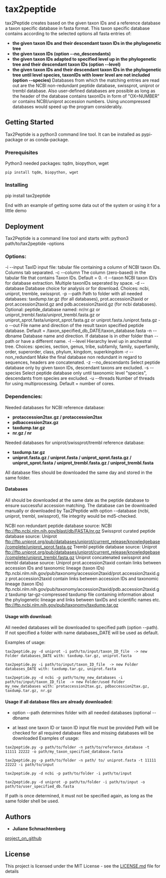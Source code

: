 # tax2peptide

tax2Peptide creates based on the given taxon IDs and a reference database a taxon specific database in fasta format. This taxon specific database contains according to the selected options all fasta entries of:
* **the given taxon IDs and their descendant taxon IDs in the phylogenetic tree**
* **the given taxon IDs (option --no_descendants)** 
* **the given taxon IDs adapted to specified level up in the phylogenetic tree and their descendant taxon IDs (option --level)**
* **the given taxon IDs and their descendant taxon IDs in the phylogenetic tree until level species, taxonIDs with lower level are not included (option --species)**
Databases from which the matching entries are read out are the NCBI non-redundant peptide database, swissprot, uniprot or trembl database. Also user-defined databases are possible as long as the header of the database contains taxonIDs in form of "OX=NUMBER" or contains NCBI/uniprot accession numbers.
Using uncompressed databases would speed up the program considerably.

## Getting Started

Tax2Peptide is a python3 command line tool. It can be installed as pypi-package or as conda-package.

### Prerequisites

Python3
needed packages: tqdm, biopython, wget
```
pip install tqdm, biopython, wget
```

### Installing

pip install tax2peptide

End with an example of getting some data out of the system or using it for a little demo

## Deployment

Tax2Peptide is a command line tool and starts with: python3 path/to/tax2peptide -options

### Options:
-i	--input	TaxID input file: tabular file containing a column of NCBI taxon IDs. Columns tab separated.
-c	--column 	The column (zero-based) in the tabular file that contains Taxon IDs. Default = 0.
-t	--taxon	NCBI taxon ID/s for database extraction. Multiple taxonIDs seperated by space.
-d	--database	Database choice for analysis or for download. Choices: ncbi, uniprot, tremble, swissprot.
-p	--path	Path to folder with all needed databases: taxdump.tar.gz (for all databases), prot.accession2taxid or prot.accession2taxid.gz and pdb.accession2taxid.gz (for ncbi databases). Optional: peptide_database named: nr/nr.gz or uniprot_trembl.fasta/uniprot_trembl.fasta.gz or uniprot_sprot.fasta/uniprot_sprot.fasta.gz or uniprot.fasta./uniprot.fasta.gz
-o	--out	File name and direction of the result taxon specified peptide database. Default = /taxon_specified_db_DATE/taxon_database.fasta
-n	--dbname	Database name and direction. If database is in other folder than --path or have a different name.
-l	--level	Hierarchy level up in anchestral tree. Choices: species, section, genus, tribe, subfamily, family, superfamily, order, superorder, class, phylum, kingdom, superkingdom
-r	--non_redundant	Make the final database non redundant in regard to sequences, headers are concatenated.
-z	--no_descendants	Select peptide database only by given taxon IDs, descendant taxons are excluded.
-s	--species	Select peptide database only until taxonomic level "species", descendants from species are excluded.
-u 	--threads	Number of threads for using multiprocessing. Default = number of cores.

### Dependencies:
Needed databases for NCBI reference database: 
* **protaccession2tax.gz / protaccession2tax**
* **pdbaccession2tax.gz**
* **taxdump.tar.gz**
* **nr.gz / nr**

Needed databases for uniprot/swissprot/trembl reference database: 
* **taxdump.tar.gz**
* **uniprot.fasta.gz / uniprot.fasta / uniprot_sprot.fasta.gz / uniprot_sprot.fasta / uniprot_trembl.fasta.gz / uniprot_trembl.fasta**

All database files should be downloaded the same day and stored in the same folder.

#### Databases
All should be downloaded at the same date as the peptide database to ensure successful accession matching.
The database can be downloaded manually or downloaded by Tax2Peptide with option --database {ncbi, uniprot, trembl, swissprot}, file integrity would be md5-checked.

NCBI	non redundant peptide database	source: NCBI	ftp://ftp.ncbi.nlm.nih.gov/blast/db/FASTA/nr.gz
Swissprot	curated peptide database	source: Uniprot	ftp://ftp.uniprot.org/pub/databases/uniprot/current_release/knowledgebase/complete/uniprot_sprot.fasta.gz
Trembl	peptide database	source: Uniprot	ftp://ftp.uniprot.org/pub/databases/uniprot/current_release/knowledgebase/complete/uniprot_trembl.fasta.gz
Uniprot	concatenated swissprot and trembl database	source: Uniprot
prot.accession2taxid	contain links between accession IDs and taxonomic lineage (taxon IDs)	ftp.ncbi.nlm.nih.gov/pub/taxonomy/accession2taxid/prot.accession2taxid.gz
prot.accession2taxid	contain links between accession IDs and taxonomic lineage (taxon IDs)	ftp.ncbi.nlm.nih.gov/pub/taxonomy/accession2taxid/pdb.accession2taxid.gz
taxdump	tar-gz-compressed taxdump file containing information about the phylogenetic lineage and links between taxIDs and scientific names etc.	ftp://ftp.ncbi.nlm.nih.gov/pub/taxonomy/taxdump.tar.gz


#### Usage with download: 
All needed databases will be downloaded to specified path (option --path). If not specified a folder with name databases_DATE will be used as default.

Examples of usage:
```
tax2peptide.py -d uniprot -i path/to/input/taxon_ID_file  -> new Folder databases_DATE with: taxdump.tar.gz, uniprot.fasta
```
```
tax2peptide.py -i path/to/input/taxon_ID_file  -> new Folder databases_DATE with: taxdump.tar.gz, uniprot.fasta
```
```
tax2peptide.py -d ncbi -p path/to/my_new_databases -i path/to/input/taxon_ID_file  -> new Folder/used Folder my_new_databases with: protaccession2tax.gz, pdbaccession2tax.gz, taxdump.tar.gz, nr.gz
```
#### Usage if all database files are already downloaded:
- option --path determines folder with all needed databases
(optional --dbname

- at least one taxon ID or taxon ID input file must be provided
Path will be checked for all required database files and missing databases will be downloaded
Examples of usage:
```
tax2peptide.py -p path/to/folder -n path/to/reference_database -t 11111 22222 -o path/my_taxon_specified_database.fasta
```
```
tax2peptide.py -p path/to/folder -n path/ to/ uniprot.fasta -t 11111 22222 -i path/to/input
```
```
tax2peptide.py -d ncbi -p path/to/folder -i path/to/input
```
```
tax2peptide.py -d uniprot -p path/to/folder -i path/to/input -o path/to/user_specified_db.fasta
```
If path is once determined, it must not be specified again, as long as the same folder shell be used.


## Authors

* **Juliane Schmachtenberg** 

[project_on_github](https://github.com/jschmacht/tax2peptide)

## License

This project is licensed under the MIT License - see the [LICENSE.md](LICENSE.md) file for details
